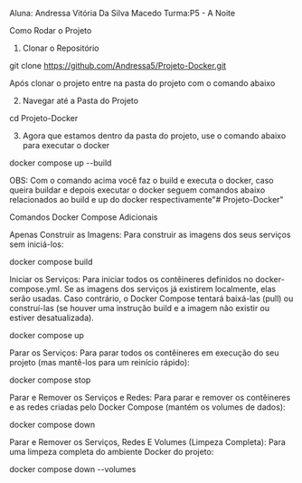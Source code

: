 Aluna: Andressa Vitória Da Silva Macedo
Turma:P5 - A Noite


Como Rodar o Projeto

1. Clonar o Repositório


git clone https://github.com/Andressa5/Projeto-Docker.git

Após clonar o projeto entre na pasta do projeto com o comando abaixo

2. Navegar até a Pasta do Projeto


cd Projeto-Docker

3. Agora que estamos dentro da pasta do projeto, use o comando abaixo para executar o docker

docker compose up --build

OBS: Com o comando acima você faz o build e executa o docker, caso queira buildar e depois executar o docker seguem comandos abaixo relacionados ao build e up do docker respectivamente"# Projeto-Docker"

Comandos Docker Compose Adicionais

Apenas Construir as Imagens:
Para construir as imagens dos seus serviços sem iniciá-los:

docker compose build

Iniciar os Serviços:
Para iniciar todos os contêineres definidos no docker-compose.yml. Se as imagens dos serviços já existirem localmente, elas serão usadas. Caso contrário, o Docker Compose tentará baixá-las (pull) ou construí-las (se houver uma instrução build e a imagem não existir ou estiver desatualizada).

docker compose up

Parar os Serviços:
Para parar todos os contêineres em execução do seu projeto (mas mantê-los para um reinício rápido):

docker compose stop

Parar e Remover os Serviços e Redes:
Para parar e remover os contêineres e as redes criadas pelo Docker Compose (mantém os volumes de dados):

docker compose down

Parar e Remover os Serviços, Redes E Volumes (Limpeza Completa):
Para uma limpeza completa do ambiente Docker do projeto:

docker compose down --volumes